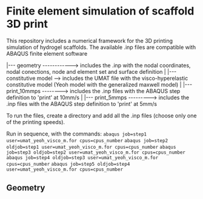 # Finite element simulation of scaffold 3D print

This repository includes a numerical framework for the 3D printing simulation of hydrogel scaffolds.
The available .inp files are compatible with ABAQUS finite element software

|--- geometry ------------> includes the .inp with the nodal coordinates, nodal conections, node and element set and surface definition
|
|--- constitutive model --> includes the UMAT file with the visco-hyperelastic constitutive model (Yeoh model with the generalized maxwell model)
|
|--- print_10mmps --------> includes the .inp files with the ABAQUS step definition to 'print' at 10mm/s
|
|--- print_5mmps ---------> includes the .inp files with the ABAQUS step definition to 'print' at 5mm/s

To run the files, create a directory and add all the .inp files (choose only one of the printing speeds).

Run in sequence, with the commands:
```abaqus job=step1 user=umat_yeoh_visco_m.for cpus=cpus_number```
```abaqus job=step2 oldjob=step1 user=umat_yeoh_visco_m.for cpus=cpus_number```
```abaqus job=step3 oldjob=step2 user=umat_yeoh_visco_m.for cpus=cpus_number```
```abaqus job=step4 oldjob=step3 user=umat_yeoh_visco_m.for cpus=cpus_number```
```abaqus job=step5 oldjob=step4 user=umat_yeoh_visco_m.for cpus=cpus_number```


## Geometry